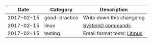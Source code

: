 |Date|Category|Description|
|---|---|---|
|2017-02-15|good-practice|Write down this changelog|
|2017-02-15|linux|[SystemD commands](/subjects/systemd.md)|
|2017-02-15|testing|Email format tests: [Litmus](https://litmus.com)|

